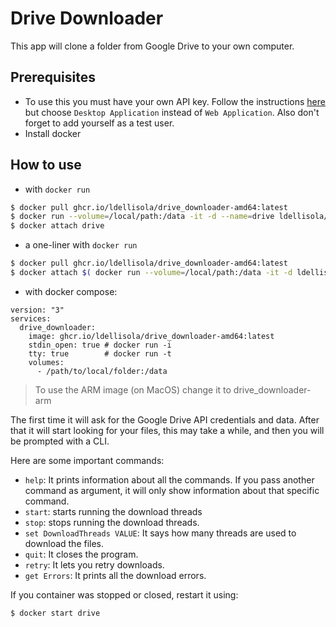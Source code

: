 # Drive Downloader

This app will clone a folder from Google Drive to your own computer.

## Prerequisites

- To use this you must have your own API key. Follow the instructions [here](https://www.iperiusbackup.net/en/how-to-enable-google-drive-api-and-get-client-credentials/) but choose `Desktop Application` instead of `Web Application`. Also don't forget to add yourself as a test user.
- Install docker

## How to use

- with `docker run`

```bash
$ docker pull ghcr.io/ldellisola/drive_downloader-amd64:latest
$ docker run --volume=/local/path:/data -it -d --name=drive ldellisola/drive_downloader-x64:latest
$ docker attach drive
```
- a one-liner with `docker run`

```bash
$ docker pull ghcr.io/ldellisola/drive_downloader-amd64:latest
$ docker attach $( docker run --volume=/local/path:/data -it -d ldellisola/drive_downloader-x64:latest) 
```

- with docker compose:

```
version: "3"
services:
  drive_downloader:
    image: ghcr.io/ldellisola/drive_downloader-amd64:latest
    stdin_open: true # docker run -i
    tty: true        # docker run -t
    volumes:
      - /path/to/local/folder:/data
```

> To use the ARM image (on MacOS) change it to drive_downloader-arm

 The first time it will ask for the Google Drive API credentials and data. After that it will start looking for your files, this may take a while, and then you will be prompted with a CLI.

Here are some important commands:

- `help`: It prints information about all the commands. If you pass another command as argument, it will only show information about that specific command.
- `start`: starts running the download threads
- `stop`: stops running the download threads.
- `set DownloadThreads VALUE`: It says how many threads are used to download the files.
- `quit`: It closes the program.
- `retry`: It lets you retry downloads.
- `get Errors`: It prints all the download errors.

If you container was stopped or closed, restart it using:

```bash
$ docker start drive
```

